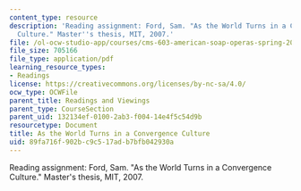 ```yaml
---
content_type: resource
description: 'Reading assignment: Ford, Sam. "As the World Turns in a Convergence
  Culture." Master''s thesis, MIT, 2007.'
file: /ol-ocw-studio-app/courses/cms-603-american-soap-operas-spring-2008/89fa716f902bc9c517adb7bfb042930a_samford2007.pdf
file_size: 705166
file_type: application/pdf
learning_resource_types:
- Readings
license: https://creativecommons.org/licenses/by-nc-sa/4.0/
ocw_type: OCWFile
parent_title: Readings and Viewings
parent_type: CourseSection
parent_uid: 132134ef-0100-2ab3-f004-14e4f5c54d9b
resourcetype: Document
title: As the World Turns in a Convergence Culture
uid: 89fa716f-902b-c9c5-17ad-b7bfb042930a
---
```

Reading assignment: Ford, Sam. "As the World Turns in a Convergence Culture." Master's thesis, MIT, 2007.